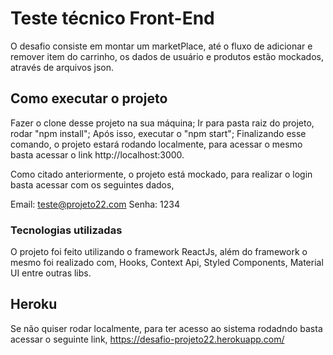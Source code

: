 # Teste técnico Front-End

O desafio consiste em montar um marketPlace, até o fluxo de adicionar e remover item do carrinho, os dados de usuário e produtos estão mockados, através de arquivos json.

## Como executar o projeto

Fazer o clone desse projeto na sua máquina;
Ir para pasta raiz do projeto, rodar "npm install";
Após isso, executar o "npm start";
Finalizando esse comando, o projeto estará rodando localmente, para acessar o mesmo basta acessar o link http://localhost:3000.

Como citado anteriormente, o projeto está mockado, para realizar o login basta acessar com os seguintes dados,

Email: teste@projeto22.com
Senha: 1234


### Tecnologias utilizadas

O projeto foi feito utilizando o framework ReactJs, além do framework o mesmo foi realizado com, Hooks, Context Api, Styled Components, Material UI entre outras libs. 

## Heroku

Se não quiser rodar localmente, para ter acesso ao sistema rodadndo basta acessar o seguinte link, https://desafio-projeto22.herokuapp.com/

